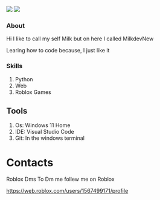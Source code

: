 <p align="left">
  <img src="https://github-readme-stats.vercel.app/api/top-langs/?username=Upbolt&title_color=ffffff&text_color=daf7dc&bg_color=151515"/>
  <img src="https://github-readme-stats.vercel.app/api?username=MilkdevNew&&show_icons=true&title_color=ffffff&icon_color=bb2acf&text_color=daf7dc&bg_color=151515"/>
</p>

### About

Hi I like to call my self Milk but on here I called MilkdevNew

Learing how to code because, I just like it

### Skills
1. Python
2. Web
3. Roblox Games

## Tools

1. Os: Windows 11 Home
2. IDE: Visual Studio Code
3. Git: In the windows terminal


# Contacts

Roblox Dms
To Dm me follew me on Roblox

https://web.roblox.com/users/1567499171/profile
